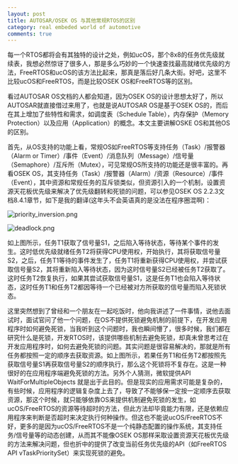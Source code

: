 ```yaml
---
layout: post
title: AUTOSAR/OSEK OS 与其他常规RTOS的区别
category: real embeded world of automotive
comments: true
---
```


每一个RTOS都将会有其独特的设计之处，例如ucOS，那个8x8的任务优先级就续表，我想必然惊讶了很多人，那是多么巧妙的一个快速查找最高就绪优先级的方法，FreeRTOS和ucOS的该方法比起来，那真是落后好几条大街。好吧，这里不比较ucOS和FreeRTOS，而是比较OSEK OS和FreeRTOS等的区别。

看过AUTOSAR OS文档的人都会知道，因为OSEK OS的设计思想太好了，所以AUTOSAR就直接借过来用了，也就是说AUTOSAR OS是基于OSEK OS的，而后在其上增加了些特性和需求，如调度表（Schedule Table），内存保护（Memory Protection）以及应用（Application）的概念。本文主要讲解OSKE OS和其他OS的区别。

首先，从OS支持的功能上看，常规OS如FreeRTOS等支持任务（Task）/报警器（Alarm or Timer）/事件（Event）/消息队列（Message）/信号量（Semaphore）/互斥所（Mutex），可见常规OS所支持的功能还是很丰富的。再看OSEK OS，其支持任务（Task）/报警器（Alarm）/资源（Resource）/事件（Event），其中资源和常规任务的互斥锁类似，但资源引入的一个机制，设置资源天花板优先级来解决了优先级翻转和死锁的问题，可以参见OSEK OS 2.2.3文档8.4.1章节，如下是我的翻译(这年头不会英语真的是没法在程序圈混啊)：

![priority_inversion.png](/as/images/rewoa/priority_inversion.png)

![deadlock.png](/as/images/rewoa/deadlock.png)

如上图所示，任务T1获取了信号量S1，之后陷入等待状态，等待某个事件的发生。这时低优先级就绪任务T2将获得CPU使用权，开始执行，其将获取信号量S2，之后，任务T1等待的事件发生了，任务T1将重新获得CPU使用权，并尝试获取信号量S2，其将重新陷入等待状态，因为这时信号量S2已经被任务T2获取了。这时任务T2恢复执行，如果其尝试获取信号量S1，这是任务T1也会陷入等待状态，这时任务T1和任务T2都因等待一个已经被对方所获取的信号量而陷入死锁状态。

这里突然想到了曾经和一个朋友在一起吃饭时，他向我讲述了一件事情，说他去面试时，面试官问了他一个问题，在OS不提供死锁避免机制的前提下，在开发应用程序时如何避免死锁，当我听到这个问题时，我也瞬间懵了，很多时候，我们都在研究什么是死锁，开发RTOS时，该提供哪些机制去避免死锁，却真未曾思考过在开发应用程序时，如何去避免死锁的问题。其实问题是很容易解决的，那就是所有任务都按照一定的顺序去获取资源。如上图所示，若果任务T1和任务T2都按照先获取信号量S1再获取信号量S2的顺序执行，那么这个死锁将不复存在。这是一种很好的在应用程序端避免死锁的方法。另外个人猜测，微软提供API WaitForMultipleObjects 就是出于此目的。但是现实的应用需求可能是复杂的，有些时候，应用程序的逻辑复杂度上去了，导致了不能够保一定按一定顺序去获取资源，那这个时候，就只能够依靠OS来提供机制避免死锁的发生，如ucOS/FreeRTOS的资源等待超时的方法，但此方法却毕竟能力有限，还是依赖应用程序来判断是否超时来决定执行何种操作。但这也不能说ucOS/FreeRTOS不好，更多的是因为ucOS/FreeRTOS不是一个纯静态配置的操作系统，其支持任务/信号量等的动态创建，从而其不能像OSEK OS那样采取设置资源天花板优先级的方法来解决问题，但也折中的提供了改变当前任务优先级的API（如FreeRTOS API vTaskPrioritySet）来实现死锁的避免。


